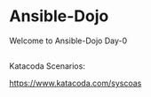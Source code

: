 # Ansible-Dojo
Welcome to Ansible-Dojo Day-0

##
Katacoda Scenarios: 

https://www.katacoda.com/syscoas